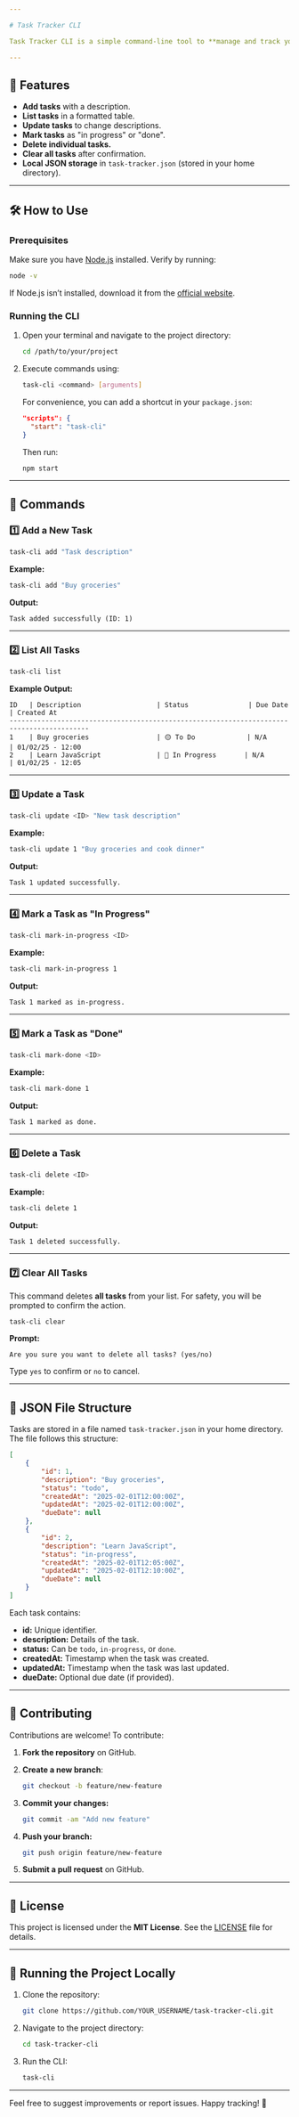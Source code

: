 ```yaml
---

# Task Tracker CLI

Task Tracker CLI is a simple command-line tool to **manage and track your tasks** efficiently. It lets you add, update, delete, and mark tasks as *in progress* or *done*. All tasks are stored in a local JSON file (located in your home directory), ensuring your data remains persistent.

---
```


## 🚀 Features

- **Add tasks** with a description.
- **List tasks** in a formatted table.
- **Update tasks** to change descriptions.
- **Mark tasks** as "in progress" or "done".
- **Delete individual tasks.**
- **Clear all tasks** after confirmation.
- **Local JSON storage** in `task-tracker.json` (stored in your home directory).

---

## 🛠️ How to Use

### Prerequisites

Make sure you have [Node.js](https://nodejs.org/) installed. Verify by running:

```bash
node -v
```

If Node.js isn’t installed, download it from the [official website](https://nodejs.org/).

### Running the CLI

1. Open your terminal and navigate to the project directory:

   ```bash
   cd /path/to/your/project
   ```

2. Execute commands using:

   ```bash
   task-cli <command> [arguments]
   ```

   For convenience, you can add a shortcut in your `package.json`:

   ```json
   "scripts": {
     "start": "task-cli"
   }
   ```

   Then run:

   ```bash
   npm start
   ```

---

## 📌 Commands

### 1️⃣ Add a New Task

```bash
task-cli add "Task description"
```

**Example:**

```bash
task-cli add "Buy groceries"
```

**Output:**

```
Task added successfully (ID: 1)
```

---

### 2️⃣ List All Tasks

```bash
task-cli list
```

**Example Output:**

```
ID   | Description                   | Status               | Due Date     | Created At
------------------------------------------------------------------------------------------
1    | Buy groceries                 | 🟡 To Do             | N/A          | 01/02/25 - 12:00
2    | Learn JavaScript              | 🔵 In Progress       | N/A          | 01/02/25 - 12:05
```

---

### 3️⃣ Update a Task

```bash
task-cli update <ID> "New task description"
```

**Example:**

```bash
task-cli update 1 "Buy groceries and cook dinner"
```

**Output:**

```
Task 1 updated successfully.
```

---

### 4️⃣ Mark a Task as "In Progress"

```bash
task-cli mark-in-progress <ID>
```

**Example:**

```bash
task-cli mark-in-progress 1
```

**Output:**

```
Task 1 marked as in-progress.
```

---

### 5️⃣ Mark a Task as "Done"

```bash
task-cli mark-done <ID>
```

**Example:**

```bash
task-cli mark-done 1
```

**Output:**

```
Task 1 marked as done.
```

---

### 6️⃣ Delete a Task

```bash
task-cli delete <ID>
```

**Example:**

```bash
task-cli delete 1
```

**Output:**

```
Task 1 deleted successfully.
```

---

### 7️⃣ Clear All Tasks

This command deletes **all tasks** from your list. For safety, you will be prompted to confirm the action.

```bash
task-cli clear
```

**Prompt:**

```
Are you sure you want to delete all tasks? (yes/no)
```

Type `yes` to confirm or `no` to cancel.

---

## 📂 JSON File Structure

Tasks are stored in a file named `task-tracker.json` in your home directory. The file follows this structure:

```json
[
    {
        "id": 1,
        "description": "Buy groceries",
        "status": "todo",
        "createdAt": "2025-02-01T12:00:00Z",
        "updatedAt": "2025-02-01T12:00:00Z",
        "dueDate": null
    },
    {
        "id": 2,
        "description": "Learn JavaScript",
        "status": "in-progress",
        "createdAt": "2025-02-01T12:05:00Z",
        "updatedAt": "2025-02-01T12:10:00Z",
        "dueDate": null
    }
]
```

Each task contains:

- **id:** Unique identifier.
- **description:** Details of the task.
- **status:** Can be `todo`, `in-progress`, or `done`.
- **createdAt:** Timestamp when the task was created.
- **updatedAt:** Timestamp when the task was last updated.
- **dueDate:** Optional due date (if provided).

---

## 🤝 Contributing

Contributions are welcome! To contribute:

1. **Fork the repository** on GitHub.
2. **Create a new branch**:

   ```bash
   git checkout -b feature/new-feature
   ```

3. **Commit your changes:**

   ```bash
   git commit -am "Add new feature"
   ```

4. **Push your branch:**

   ```bash
   git push origin feature/new-feature
   ```

5. **Submit a pull request** on GitHub.

---

## 📜 License

This project is licensed under the **MIT License**. See the [LICENSE](LICENSE) file for details.

---

## 🔧 Running the Project Locally

1. Clone the repository:

   ```bash
   git clone https://github.com/YOUR_USERNAME/task-tracker-cli.git
   ```

2. Navigate to the project directory:

   ```bash
   cd task-tracker-cli
   ```

3. Run the CLI:

   ```bash
   task-cli
   ```

---

Feel free to suggest improvements or report issues. Happy tracking! 🚀